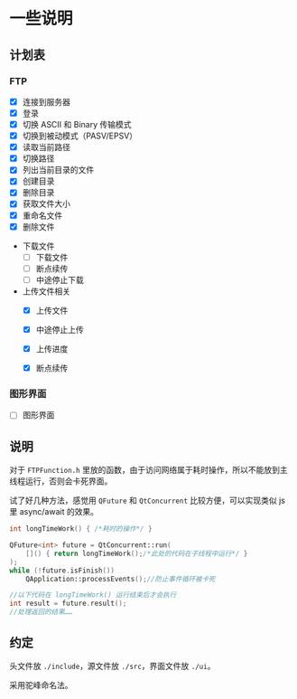 # 一些说明
## 计划表
### FTP
- [x] 连接到服务器
- [x] 登录
- [x] 切换 ASCII 和 Binary 传输模式
- [x] 切换到被动模式（PASV/EPSV）
- [x] 读取当前路径
- [x] 切换路径
- [x] 列出当前目录的文件
- [x] 创建目录
- [x] 删除目录
- [x] 获取文件大小
- [x] 重命名文件
- [x] 删除文件
- 下载文件
    - [ ] 下载文件
    - [ ] 断点续传
    - [ ] 中途停止下载
- 上传文件相关
    - [x] 上传文件
    - [x] 中途停止上传
    - [x] 上传进度
    - [x] 断点续传


### 图形界面
- [ ] 图形界面

## 说明
对于 `FTPFunction.h` 里放的函数，由于访问网络属于耗时操作，所以不能放到主线程运行，否则会卡死界面。

试了好几种方法，感觉用 `QFuture` 和 `QtConcurrent` 比较方便，可以实现类似 js 里 async/await 的效果。

```cpp
int longTimeWork() { /*耗时的操作*/ }
```

```cpp
QFuture<int> future = QtConcurrent::run(
    []() { return longTimeWork();/*此处的代码在子线程中运行*/ }
);
while (!future.isFinish())
    QApplication::processEvents();//防止事件循环被卡死

//以下代码在 longTimeWork() 运行结束后才会执行
int result = future.result();
//处理返回的结果……
```

## 约定
头文件放 `./include`，源文件放 `./src`，界面文件放 `./ui`。

采用驼峰命名法。